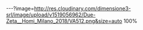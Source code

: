 ---?image=http://res.cloudinary.com/dimensione3-srl/image/upload/v1519056962/Due-Zeta__Homi_Milano_2018/VA512.png&size=auto 100%